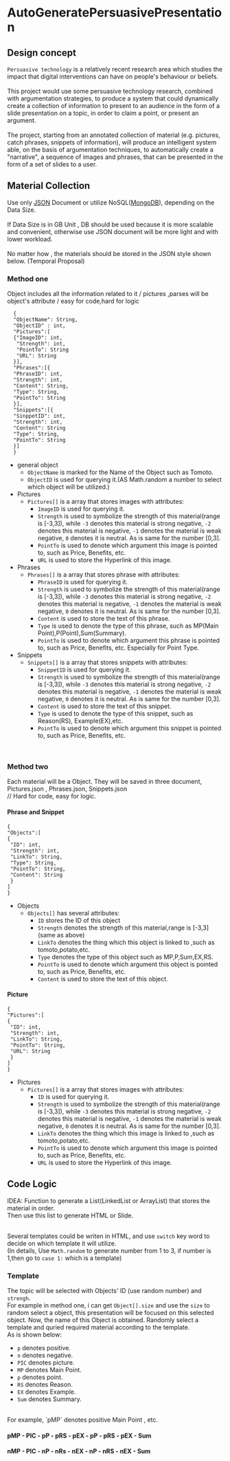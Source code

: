 # AutoGeneratePersuasivePresentation

## Design concept

`Persuasive technology` is a relatively recent research area which studies the impact that digital interventions can have  on people's behaviour or beliefs.<br><br>
This project would use some persuasive technology research, combined with argumentation strategies, to produce a system that could dynamically create a collection of information to present to an audience in the form of a slide presentation on a topic, in order to claim a point, or present an argument. <br><br>
The project, starting from an annotated collection of  material (e.g. pictures, catch phrases, snippets of information), will produce an intelligent system able, on the basis of argumentation techniques, to automatically create a "narrative", a sequence of images and phrases, that can be  presented in the form of a set of slides to a user. 

## Material Collection

Use only [JSON](http://www.json.org "JSON") Document or utilize NoSQL([MongoDB](https://www.mongodb.com "MongoDB")), depending on the Data Size. <br><br>
If Data Size is in GB Unit , DB should be used because it is more scalable and convenient, otherwise use JSON document will be more light and with lower workload. <br><br>
No matter how , the materials should be stored in the JSON style shown below. (Temporal Proposal)

### Method one

Object includes all the information related to it / pictures ,parses will be object's attribute / easy for code,hard for logic

```
  {
  "ObjectName": String,
  "ObjectID" : int,
  "Pictures":[
  {"ImageID": int,
   "Strength": int,
   "PointTo": String
   "URL": String
  }],
  "Phrases":[{
  "PhraseID": int,
  "Strength": int,
  "Content": String,
  "Type": String,
  "PointTo": String
  }],
  "Snippets":[{
  "SinppetID": int,
  "Strength": int,
  "Content": String
  "Type": String,
  "PointTo": String
  }]
  }  
  ```

* general object
  * `ObjectName` is marked for the Name of the Object such as Tomoto.
  * `ObjectID` is used for querying it.(AS Math.random a number to select which object will be utilized.) 
* Pictures
  * `Pictures[]` is a array that stores images with attributes:
    * `ImageID` is used for querying it.
    * `Strength` is used to symbolize the strength of this material(range is [-3,3]), while `-3` denotes this material is    strong negative, `-2` denotes this material is negative, `-1` denotes the material is weak negative, `0` denotes it is neutral. As is same for the number [0,3].
    * `PointTo` is used to denote which argument this image is pointed to, such as Price, Benefits, etc.
    * `URL` is used to store the Hyperlink of this image.
* Phrases
  * `Phrases[]` is a array that stores phrase with attributes:
    * `PhraseID` is used for querying it.
    * `Strength` is used to symbolize the strength of this material(range is [-3,3]), while `-3` denotes this material is strong negative, `-2` denotes this material is negative, `-1` denotes the material is weak negative, `0` denotes it is neutral. As is same for the number [0,3]. 
    * `Content` is used to store the text of this phrase.
    * `Type` is used to denote the type of this phrase, such as MP(Main Point),P(Point),Sum(Summary).
    * `PointTo` is used to denote which argument this phrase is pointed to, such as Price, Benefits, etc. Especially for Point Type.
* Snippets
  * `Snippets[]` is a array that stores snippets with attributes:
    * `SnippetID` is used for querying it.
    * `Strength` is used to symbolize the strength of this material(range is [-3,3]), while `-3` denotes this material is strong negative, `-2` denotes this material is negative, `-1` denotes the material is weak negative, `0` denotes it is neutral. As is same for the number [0,3]. 
    * `Content` is used to store the text of this snippet.
    * `Type` is used to denote the type of this snippet, such as Reason(RS), Example(EX),etc.
    * `PointTo` is used to denote which argument this snippet is pointed to, such as Price, Benefits, etc.
<br>

### Method two

Each material will be a Object. They will be saved in three document, Pictures.json , Phrases.json, Snippets.json <br> 
// Hard for code, easy for logic.

#### Phrase and Snippet

```
{
"Objects":[
{
 "ID": int,
 "Strength": int,
 "LinkTo": String,
 "Type": String,
 "PointTo": String,
 "Content": String
 }
]
}
```

* Objects
  * `Objects[]` has several attributes:
    * `ID`  stores the ID of this object
    * `Strength` denotes the strength of this material,range is [-3,3] (same as above)
    * `LinkTo` denotes the thing which this object is linked to ,such as tomoto,potato,etc.
    * `Type` denotes the type of this object such as MP,P,Sum,EX,RS.
    * `PointTo` is used to denote which argument this object is pointed to, such as Price, Benefits, etc.
    * `Content` is used to store the text of this object.

#### Picture

```
{
"Pictures":[
{
 "ID": int,
 "Strength": int,
 "LinkTo": String,
 "PointTo": String,
 "URL": String
 }
]
}
```

* Pictures
  * `Pictures[]` is a array that stores images with attributes:
    * `ID` is used for querying it.
    * `Strength` is used to symbolize the strength of this material(range is [-3,3]), while `-3` denotes this material is strong negative, `-2` denotes this material is negative, `-1` denotes the material is weak negative, `0` denotes it is neutral. As is same for the number [0,3].
    * `LinkTo` denotes the thing which this image is linked to ,such as tomoto,potato,etc.
    * `PointTo` is used to denote which argument this image is pointed to, such as Price, Benefits, etc.
    * `URL` is used to store the Hyperlink of this image.

## Code Logic

IDEA: Function to generate a List(LinkedList or ArrayList) that stores the material in order. <br>
      Then use this list to generate HTML or Slide. <br><br>

 Several templates could be writen in HTML,  and use `switch` key word to decide on which template it will utilize. <br>
(In details, Use `Math.random` to generate number from 1 to 3, if number is 1,then go to `case 1:` which is a template)<br>

### Template

The topic will be selected with Objects' ID (use random number) and `strengh`. <br>
For example in method one, i can get `Object[].size` and use the `size` to random select a object, this presentation will be focused on this selected object. Now, the name of this Object is obtained. Randomly select a template and quried required material according to the template.<br>
As is shown below:

* `p` denotes positive.
* `n` denotes negative.
* `PIC` denotes picture.
* `MP` denotes Main Point.
* `p` denotes point.
* `RS` denotes Reason.
* `EX` denotes Example.
* `Sum` denotes Summary.
<br>
For example, `pMP` denotes positive Main Point , etc.

#### pMP - PIC - pP - pRS - pEX - pP - pRS - pEX - Sum

#### nMP - PIC - nP - nRs - nEX - nP - nRS - nEX - Sum 


